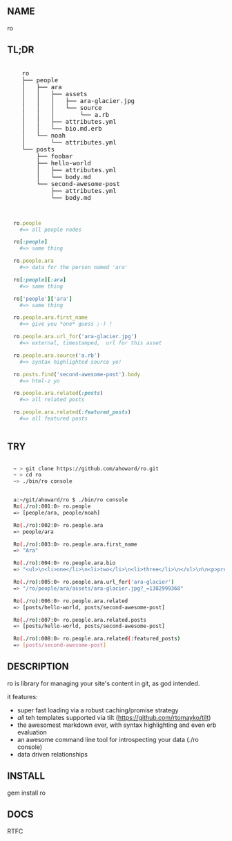 NAME
----

ro


TL;DR
--------

<pre>

    ro
    ├── people
    │   ├── ara
    │   │   ├── assets
    │   │   │   ├── ara-glacier.jpg
    │   │   │   └── source
    │   │   │       └── a.rb
    │   │   ├── attributes.yml
    │   │   └── bio.md.erb
    │   └── noah
    │       └── attributes.yml
    └── posts
        ├── foobar
        ├── hello-world
        │   ├── attributes.yml
        │   └── body.md
        └── second-awesome-post
            ├── attributes.yml
            └── body.md

</pre>


```ruby

  ro.people                                 
    #=> all people nodes

  ro[:people]                               
    #=> same thing

  ro.people.ara                             
    #=> data for the person named 'ara'

  ro[:people][:ara]                         
    #=> same thing

  ro['people']['ara']                         
    #=> same thing

  ro.people.ara.first_name                  
    #=> give you *one* guess ;-) !

  ro.people.ara.url_for('ara-glacier.jpg')  
    #=> external, timestamped,  url for this asset

  ro.people.ara.source('a.rb')              
    #=> syntax highlighted source yo!

  ro.posts.find('second-awesome-post').body 
    #=> html-z yo

  ro.people.ara.related(:posts)             
    #=> all related posts

  ro.people.ara.related(:featured_posts)    
    #=> all featured posts
  

```

TRY
---

```bash

  ~ > git clone https://github.com/ahoward/ro.git
  ~ > cd ro
  ~> ./bin/ro console


  a:~/git/ahoward/ro $ ./bin/ro console
  Ro(./ro):001:0> ro.people
  => [people/ara, people/noah]

  Ro(./ro):002:0> ro.people.ara
  => people/ara

  Ro(./ro):003:0> ro.people.ara.first_name
  => "Ara"

  Ro(./ro):004:0> ro.people.ara.bio
  => "<ul>\n<li>one</li>\n<li>two</li>\n<li>three</li>\n</ul>\n\n<p>pretty syntax highlighting</p>\n<div class=\"highlight\"><pre>  <span class=\"vi\">@a</span> <span class=\"o\">=</span> <span class=\"mi\">42</span>\n</pre></div>\n<p>Ara</p>\n\n<p>/ro/people/ara/assets/ara-glacier.jpg?_=1382999368</p>\n"

  Ro(./ro):005:0> ro.people.ara.url_for('ara-glacier')
  => "/ro/people/ara/assets/ara-glacier.jpg?_=1382999368"

  Ro(./ro):006:0> ro.people.ara.related
  => [posts/hello-world, posts/second-awesome-post]

  Ro(./ro):007:0> ro.people.ara.related.posts
  => [posts/hello-world, posts/second-awesome-post]

  Ro(./ro):008:0> ro.people.ara.related(:featured_posts)
  => [posts/second-awesome-post]

```

DESCRIPTION
-----------

ro is library for managing your site's content in git, as god intended.

it features:

- super fast loading via a robust caching/promise strategy
- *all* teh templates supported via tilt (https://github.com/rtomayko/tilt)
- the awesomest markdown ever, with syntax highlighting and even erb evaluation
- an awesome command line tool for introspecting your data (./ro console)
- data driven relationships


INSTALL
-------

gem install ro


DOCS
----

RTFC
